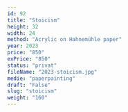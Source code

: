 ```yaml
---
id: 92
title: "Stoicism"
height: 32
width: 24
method: "Acrylic on Hahnemühle paper"
year: 2023
price: "850"
exPrice: "850"
status: "privat"
fileName: "2023-stoicism.jpg"
medie: "paperpainting"
draft: "False"
slug: "stoicism"
weight: "160"
---
```

